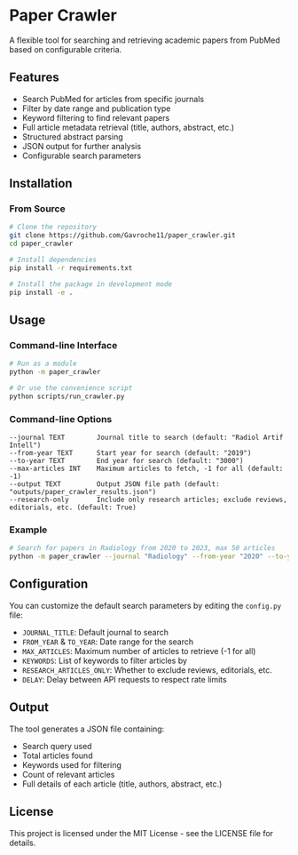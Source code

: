 # Paper Crawler

A flexible tool for searching and retrieving academic papers from PubMed based on configurable criteria.

## Features

- Search PubMed for articles from specific journals
- Filter by date range and publication type
- Keyword filtering to find relevant papers
- Full article metadata retrieval (title, authors, abstract, etc.)
- Structured abstract parsing
- JSON output for further analysis
- Configurable search parameters

## Installation

### From Source

```bash
# Clone the repository
git clone https://github.com/Gavroche11/paper_crawler.git
cd paper_crawler

# Install dependencies
pip install -r requirements.txt

# Install the package in development mode
pip install -e .
```

## Usage

### Command-line Interface

```bash
# Run as a module
python -m paper_crawler

# Or use the convenience script
python scripts/run_crawler.py
```

### Command-line Options

```
--journal TEXT        Journal title to search (default: "Radiol Artif Intell")
--from-year TEXT      Start year for search (default: "2019")
--to-year TEXT        End year for search (default: "3000")
--max-articles INT    Maximum articles to fetch, -1 for all (default: -1)
--output TEXT         Output JSON file path (default: "outputs/paper_crawler_results.json")
--research-only       Include only research articles; exclude reviews, editorials, etc. (default: True)
```

### Example

```bash
# Search for papers in Radiology from 2020 to 2023, max 50 articles
python -m paper_crawler --journal "Radiology" --from-year "2020" --to-year "2023" --max-articles 50
```

## Configuration

You can customize the default search parameters by editing the `config.py` file:

- `JOURNAL_TITLE`: Default journal to search
- `FROM_YEAR` & `TO_YEAR`: Date range for the search
- `MAX_ARTICLES`: Maximum number of articles to retrieve (-1 for all)
- `KEYWORDS`: List of keywords to filter articles by
- `RESEARCH_ARTICLES_ONLY`: Whether to exclude reviews, editorials, etc.
- `DELAY`: Delay between API requests to respect rate limits

## Output

The tool generates a JSON file containing:
- Search query used
- Total articles found
- Keywords used for filtering
- Count of relevant articles
- Full details of each article (title, authors, abstract, etc.)

## License

This project is licensed under the MIT License - see the LICENSE file for details.